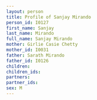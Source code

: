 ```yaml
---
layout: person
title: Profile of Sanjay Mirando
person_id: I0127
first_name: Sanjay
last_name: Mirando
full_name: Sanjay Mirando
mother: Girlie Casie Chetty
mother_id: I0031
father: Sarath Mirando
father_id: I0126
children:
children_ids:
partners:
partner_ids:
sex: M
---
```


